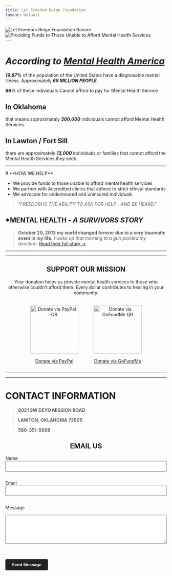 ```yaml
---
title: Let Freedom Reign Foundation
layout: default
---
```

<!-- TOP -->
<div id="top"></div>

<div class="hero-container">
  <img id="hero-banner" src="/lfrf-mock/assets/graphics/hero-banner/lfrf-hero-banner-key.png" alt="Let Freedom Reign Foundation Banner" class="hero-banner" />
</div>

<div class="sub-banner-container">
  <img src="/lfrf-mock/assets/graphics/sub-banner/lfrf-sub-banner.png" alt="Providing Funds to Those Unable to Afford Mental Health Services" class="sub-banner" />
</div>
---

# ***According to [Mental Health America](https://mhanational.org/resources/quick-facts-and-statistics-about-mental-health/)***
 
 ***19.87%*** of the population of the United States have a diagnosable mental illness. Approximately ***68 MILLION PEOPLE***.

***66%*** of these individuals Cannot afford to pay for Mental Health Service

## **In Oklahoma**
that means approximately ***500,000*** individuals cannot afford Mental Health Services.

## **In Lawton / Fort Sill**
there are approximately ***13,000*** individuals or families that cannot afford the Mental Health Services they seek.

---
<!-- About Section -->
<div id="about"></div>
# **HOW WE HELP**

- We provide funds to those unable to afford mental health services
- We partner with Accredited clinics that adhere to strict ethical standards 
- We advocate for underinsured and uninsured individuals  

> *"FREEDOM IS THE ABILITY TO ASK FOR HELP - AND BE HEARD."*

## *MENTAL HEALTH - ***A SURVIVORS STORY***
> **October 20, 2013 my world changed forever due to a very traumatic event in my life.** *I woke up that morning to a gun pointed my direction.*
> [Read their full story →](/lfrf-mock/impact-story/)

---
---
<!-- Donate Section -->
<a id="donate"></a>
<h2 style="text-align: center;">SUPPORT OUR MISSION</h2>

<p style="text-align: center; max-width: 600px; margin: 0 auto;">
  Your donation helps us provide mental health services to those who otherwise couldn’t afford them. Every dollar contributes to healing in your community.
</p>

<div style="display: flex; flex-wrap: wrap; justify-content: center; gap: 3rem; margin-top: 2rem;">

  <div class="qr-block" style="text-align: center;">
  <img src="/lfrf-mock/assets/graphics/qr/paypal-qr.png" alt="Donate via PayPal QR" width="150" />
  <p><a href="https://www.paypal.com/donate/?hosted_button_id=2W28XMRRM5CDW&source=qr" target="_blank">Donate via PayPal</a></p>
</div>

<div class="qr-block" style="text-align: center;">
  <img src="/lfrf-mock/assets/graphics/qr/gofundme-qr.png" alt="Donate via GoFundMe QR" width="150" />
  <p><a href="https://www.gofundme.com/f/support-mental-health-access-in-oklahoma/cl/s?lang=en_US&utm_campaign=fp_sharesheet&utm_medium=customer&utm_source=copy_link&attribution_id=sl%3Ade062269-2c73-44b4-8c86-f023a193d786" target="_blank">Donate via GoFundMe</a></p>
</div>

</div>

---
---
<!-- Contact Section -->
<a id="contact"></a>
# CONTACT INFORMATION

> **8021 SW DEYO MISSION ROAD**

> **LAWTON, OKLAHOMA 73505**

> **580-351-9998**

<h2 style="text-align: center;">EMAIL US</h2>

<form action="https://formspree.io/f/mvgazyzg" method="POST" style="max-width: 600px; margin: 0 auto;">
  <label for="name">Name</label><br/>
  <input type="text" id="name" name="name" required style="width: 100%; padding: 0.5em; margin-bottom: 1em;" />

  <label for="email">Email</label><br/>
  <input type="email" id="email" name="_replyto" required style="width: 100%; padding: 0.5em; margin-bottom: 1em;" />

  <label for="message">Message</label><br/>
  <textarea id="message" name="message" rows="5" required style="width: 100%; padding: 0.5em;"></textarea>

  <br/><br/>
  <button type="submit" style="padding: 0.75em 1.5em; background-color: #222; color: #fff; border: none; border-radius: 4px; font-weight: bold;">
    Send Message
  </button>
</form>


